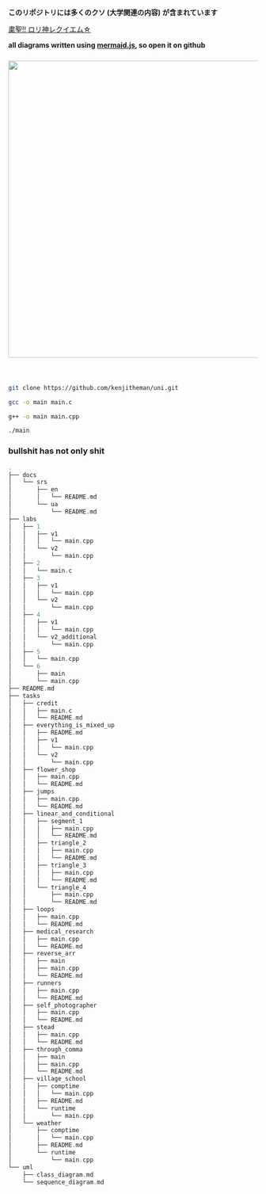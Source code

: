 **このリポジトリには多くのクソ (大学関連の内容) が含まれています**

[粛聖!! ロリ神レクイエム☆](https://www.youtube.com/watch?v=Ci_zad39Uhw)

**all diagrams written using [mermaid.js](https://mermaid.js.org/), so open it on github**

###

<div align="center">
    <img src="https://media.tenor.com/5i7e2H3mEWoAAAAC/sangatsu-no-lion-3gatsu-no-lion.gif" width="600px">
</div>

###

<br>

```sh
git clone https://github.com/kenjitheman/uni.git
```

```sh
gcc -o main main.c
```

```sh
g++ -o main main.cpp
```

```sh
./main
```

### bullshit has not only shit

```rust
.
├── docs
│   └── srs
│       ├── en
│       │   └── README.md
│       └── ua
│           └── README.md
├── labs
│   ├── 1
│   │   ├── v1
│   │   │   └── main.cpp
│   │   └── v2
│   │       └── main.cpp
│   ├── 2
│   │   └── main.c
│   ├── 3
│   │   ├── v1
│   │   │   └── main.cpp
│   │   └── v2
│   │       └── main.cpp
│   ├── 4
│   │   ├── v1
│   │   │   └── main.cpp
│   │   └── v2_additional
│   │       └── main.cpp
│   ├── 5
│   │   └── main.cpp
│   └── 6
│       ├── main
│       └── main.cpp
├── README.md
├── tasks
│   ├── credit
│   │   ├── main.c
│   │   └── README.md
│   ├── everything_is_mixed_up
│   │   ├── README.md
│   │   ├── v1
│   │   │   └── main.cpp
│   │   └── v2
│   │       └── main.cpp
│   ├── flower_shop
│   │   ├── main.cpp
│   │   └── README.md
│   ├── jumps
│   │   ├── main.cpp
│   │   └── README.md
│   ├── linear_and_conditional
│   │   ├── segment_1
│   │   │   ├── main.cpp
│   │   │   └── README.md
│   │   ├── triangle_2
│   │   │   ├── main.cpp
│   │   │   └── README.md
│   │   ├── triangle_3
│   │   │   ├── main.cpp
│   │   │   └── README.md
│   │   └── triangle_4
│   │       ├── main.cpp
│   │       └── README.md
│   ├── loops
│   │   ├── main.cpp
│   │   └── README.md
│   ├── medical_research
│   │   ├── main.cpp
│   │   └── README.md
│   ├── reverse_arr
│   │   ├── main
│   │   ├── main.cpp
│   │   └── README.md
│   ├── runners
│   │   ├── main.cpp
│   │   └── README.md
│   ├── self_photographer
│   │   ├── main.cpp
│   │   └── README.md
│   ├── stead
│   │   ├── main.cpp
│   │   └── README.md
│   ├── through_comma
│   │   ├── main
│   │   ├── main.cpp
│   │   └── README.md
│   ├── village_school
│   │   ├── comptime
│   │   │   └── main.cpp
│   │   ├── README.md
│   │   └── runtime
│   │       └── main.cpp
│   └── weather
│       ├── comptime
│       │   └── main.cpp
│       ├── README.md
│       └── runtime
│           └── main.cpp
└── uml
    ├── class_diagram.md
    └── sequence_diagram.md
```
